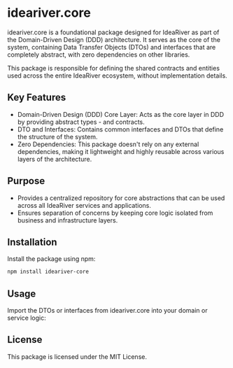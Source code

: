 # ideariver.core

ideariver.core is a foundational package designed for IdeaRiver as part of the Domain-Driven Design (DDD) architecture. It serves as the core of the system, containing Data Transfer Objects (DTOs) and interfaces that are completely abstract, with zero dependencies on other libraries.

This package is responsible for defining the shared contracts and entities used across the entire IdeaRiver ecosystem, without implementation details.

## Key Features

- Domain-Driven Design (DDD) Core Layer: Acts as the core layer in DDD by providing abstract types - and contracts.
- DTO and Interfaces: Contains common interfaces and DTOs that define the structure of the system.
- Zero Dependencies: This package doesn't rely on any external dependencies, making it lightweight and highly reusable across various layers of the architecture.

## Purpose

- Provides a centralized repository for core abstractions that can be used across all IdeaRiver services and applications.
- Ensures separation of concerns by keeping core logic isolated from business and infrastructure layers.

## Installation

Install the package using npm:

```bash
npm install ideariver-core
```

## Usage

Import the DTOs or interfaces from ideariver.core into your domain or service logic:

## License

This package is licensed under the MIT License.
